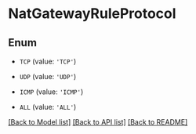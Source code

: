 # NatGatewayRuleProtocol


## Enum

* `TCP` (value: `'TCP'`)

* `UDP` (value: `'UDP'`)

* `ICMP` (value: `'ICMP'`)

* `ALL` (value: `'ALL'`)

[[Back to Model list]](../README.md#documentation-for-models) [[Back to API list]](../README.md#documentation-for-api-endpoints) [[Back to README]](../README.md)


